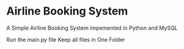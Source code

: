 # Airline Booking System
 A Simple Airline Booking System impemented in Python and MySQL
 
Run the main.py file
Keep all files in One Folder
